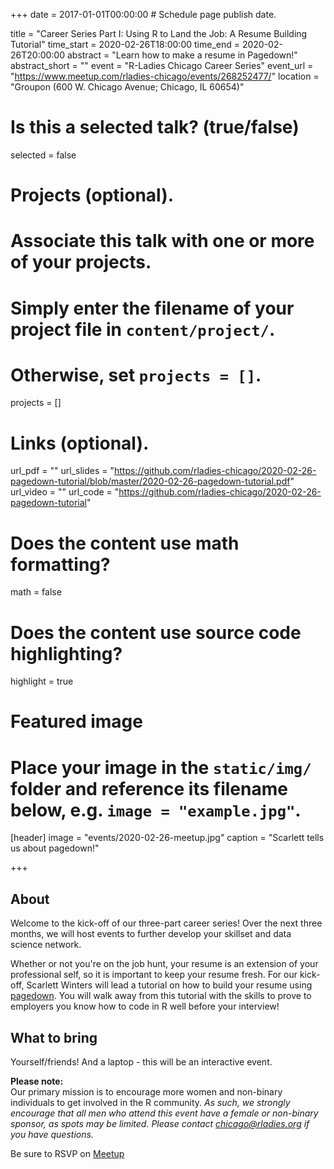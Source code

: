 +++
date = 2017-01-01T00:00:00  # Schedule page publish date.

title = "Career Series Part I: Using R to Land the Job: A Resume Building Tutorial"
time_start = 2020-02-26T18:00:00
time_end = 2020-02-26T20:00:00
abstract = "Learn how to make a resume in Pagedown!"
abstract_short = ""
event = "R-Ladies Chicago Career Series"
event_url = "https://www.meetup.com/rladies-chicago/events/268252477/"
location = "Groupon (600 W. Chicago Avenue; Chicago, IL 60654)"

# Is this a selected talk? (true/false)
selected = false

# Projects (optional).
#   Associate this talk with one or more of your projects.
#   Simply enter the filename of your project file in `content/project/`.
#   Otherwise, set `projects = []`.
projects = []

# Links (optional).
url_pdf = ""
url_slides = "https://github.com/rladies-chicago/2020-02-26-pagedown-tutorial/blob/master/2020-02-26-pagedown-tutorial.pdf"
url_video = ""
url_code = "https://github.com/rladies-chicago/2020-02-26-pagedown-tutorial"

# Does the content use math formatting?
math = false

# Does the content use source code highlighting?
highlight = true

# Featured image
# Place your image in the `static/img/` folder and reference its filename below, e.g. `image = "example.jpg"`.
[header]
image = "events/2020-02-26-meetup.jpg"
caption = "Scarlett tells us about pagedown!"

+++
  
  
## About  
  
Welcome to the kick-off of our three-part career series! Over the next three months, we will host events to further develop your skillset and data science network.  
  
Whether or not you're on the job hunt, your resume is an extension of your professional self, so it is important to keep your resume fresh. For our kick-off, Scarlett Winters will lead a tutorial on how to build your resume using [pagedown](https://github.com/rstudio/pagedown). You will walk away from this tutorial with the skills to prove to employers you know how to code in R well before your interview!  
  
     
## What to bring  
  
Yourself/friends! And a laptop - this will be an interactive event.

  
  
**Please note:**    
Our primary mission is to encourage more women and non-binary individuals to get involved in the R community. *As such, we strongly encourage that all men who attend this event have a female or non-binary sponsor, as spots may be limited. Please contact chicago@rladies.org if you have questions.*  
    
  
Be sure to RSVP on [Meetup](https://www.meetup.com/rladies-chicago/events/268252477/)
